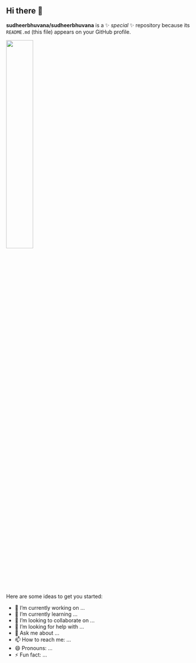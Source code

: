 ## Hi there 👋


**sudheerbhuvana/sudheerbhuvana** is a ✨ _special_ ✨ repository because its `README.md` (this file) appears on your GitHub profile.






<a href="#"><img width="38%" height="auto" src="https://discord.c99.nl/widget/theme-3/781882376790736937.png" height="38px"/></a>


Here are some ideas to get you started:

- 🔭 I’m currently working on ...
- 🌱 I’m currently learning ...
- 👯 I’m looking to collaborate on ...
- 🤔 I’m looking for help with ...
- 💬 Ask me about ...
- 📫 How to reach me: ...
- 😄 Pronouns: ...
- ⚡ Fun fact: ...

